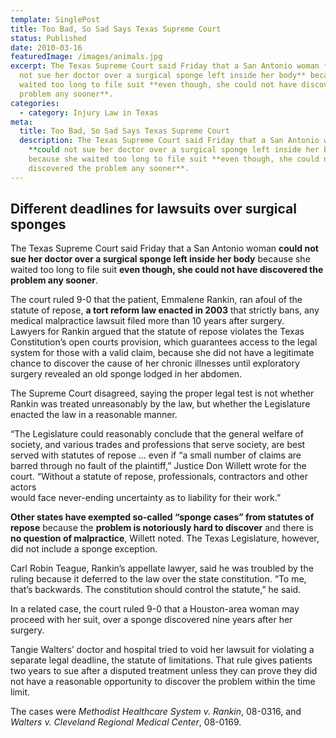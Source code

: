 ```yaml
---
template: SinglePost
title: Too Bad, So Sad Says Texas Supreme Court
status: Published
date: 2010-03-16
featuredImage: /images/animals.jpg
excerpt: The Texas Supreme Court said Friday that a San Antonio woman **could
  not sue her doctor over a surgical sponge left inside her body** because she
  waited too long to file suit **even though, she could not have discovered the
  problem any sooner**.
categories:
  - category: Injury Law in Texas
meta:
  title: Too Bad, So Sad Says Texas Supreme Court
  description: The Texas Supreme Court said Friday that a San Antonio woman
    **could not sue her doctor over a surgical sponge left inside her body**
    because she waited too long to file suit **even though, she could not have
    discovered the problem any sooner**.
---
```

<!--StartFragment-->

## Different deadlines for lawsuits over surgical sponges

The Texas Supreme Court said Friday that a San Antonio woman **could not sue her doctor over a surgical sponge left inside her body** because she waited too long to file suit **even though, she could not have discovered the problem any sooner**.

The court ruled 9-0 that the patient, Emmalene Rankin, ran afoul of the statute of repose, **a tort reform law enacted in 2003** that strictly bans, any medical malpractice lawsuit filed more than 10 years after surgery.\
Lawyers for Rankin argued that the statute of repose violates the Texas Constitution’s open courts provision, which guarantees access to the legal system for those with a valid claim, because she did not have a legitimate chance to discover the cause of her chronic illnesses until exploratory surgery revealed an old sponge lodged in her abdomen.

The Supreme Court disagreed, saying the proper legal test is not whether Rankin was treated unreasonably by the law, but whether the Legislature enacted the law in a reasonable manner.

“The Legislature could reasonably conclude that the general welfare of society, and various trades and professions that serve society, are best served with statutes of repose … even if “a small number of claims are barred through no fault of the plaintiff,” Justice Don Willett wrote for the court. “Without a statute of repose, professionals, contractors and other actors\
would face never-ending uncertainty as to liability for their work.”

**Other states have exempted so-called “sponge cases” from statutes of repose** because the **problem is notoriously hard to discover** and there is **no question of malpractice**, Willett noted. The Texas Legislature, however, did not include a sponge exception.

Carl Robin Teague, Rankin’s appellate lawyer, said he was troubled by the ruling because it deferred to the law over the state constitution. “To me, that’s backwards. The constitution should control the statute,” he said.

In a related case, the court ruled 9-0 that a Houston-area woman may proceed with her suit, over a sponge discovered nine years after her surgery.

Tangie Walters’ doctor and hospital tried to void her lawsuit for violating a separate legal deadline, the statute of limitations. That rule gives patients two years to sue after a disputed treatment unless they can prove they did not have a reasonable opportunity to discover the problem within the time limit.

The cases were *Methodist Healthcare System v. Rankin*, 08-0316, and *Walters v. Cleveland Regional Medical Center*, 08-0169.

<!--EndFragment-->